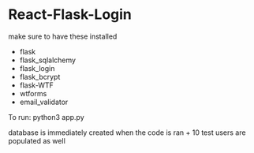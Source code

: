# React-Flask-Login

make sure to have these installed 

- flask 
- flask_sqlalchemy 
- flask_login 
- flask_bcrypt 
- flask-WTF 
- wtforms 
- email_validator 

To run:
python3 app.py

database is immediately created when the code is ran + 10 test users are populated as well

